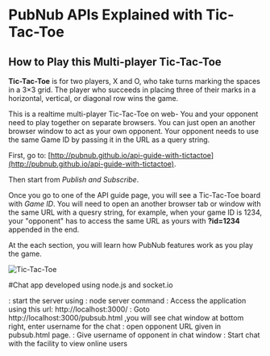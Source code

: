 # PubNub APIs Explained with Tic-Tac-Toe

## How to Play this Multi-player Tic-Tac-Toe

**Tic-Tac-Toe** is for two players, X and O, who take turns marking the spaces in a 3×3 grid. The player who succeeds in placing three of their marks in a horizontal, vertical, or diagonal row wins the game.
      
This is a realtime multi-player Tic-Tac-Toe on web- You and your opponent need to play together on separate browsers. You can just open an another browser window to act as your own opponent. Your opponent needs to use the same Game ID by passing it in the URL as a query string.

First, go to: [http://pubnub.github.io/api-guide-with-tictactoe](http://pubnub.github.io/api-guide-with-tictactoe).

Then start from *Publish and Subscribe*.

Once you go to one of the API guide page, you will see a Tic-Tac-Toe board with *Game ID*. You will need to open an another browser tab or window with the same URL with a quesry string, for example, when your game ID is 1234, your "opponent" has to access the same URL as yours with **?id=1234** appended in the end.

At the each section, you will learn how PubNub features work as you play the game.


![Tic-Tac-Toe](https://raw.githubusercontent.com/pubnub/api-guide-with-tictactoe/master/images/tictactoe.gif "Tic-Tac-Toe")

#Chat app developed using node.js and socket.io

: start the server using : node server command
: Access the application using this url: http://localhost:3000/
: Goto http://localhost:3000/pubsub.html ,you will see chat window at bottom right, enter username for the chat
: open opponent URL given in pubsub.html page.
: Give username of opponent in chat window
: Start chat with the facility to view online users

